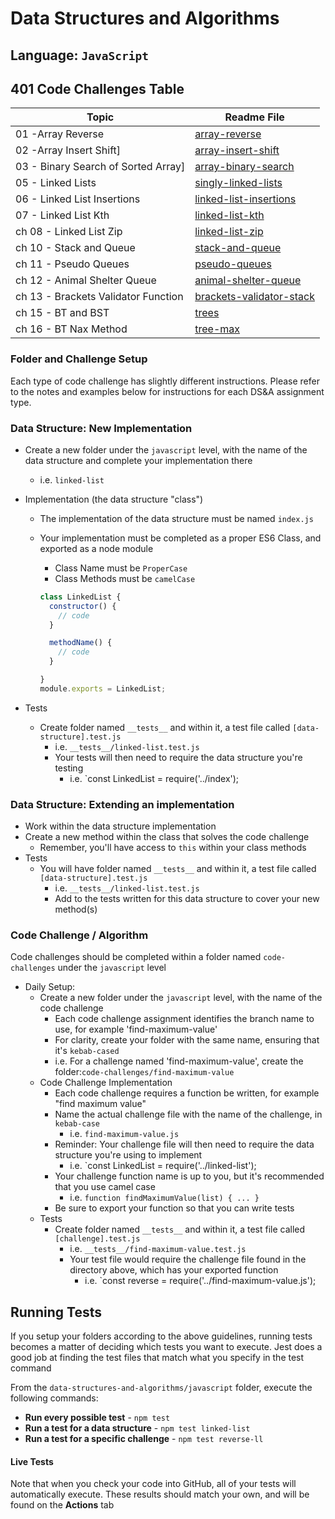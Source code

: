 # Data Structures and Algorithms

## Language: `JavaScript`

## 401 Code Challenges Table 

| Topic | Readme File |
|---|---|
| 01 -Array Reverse | [array-reverse](./code-challenges/array-reverse/README.md) |
| 02 -Array Insert Shift] | [array-insert-shift](./code-challenges/array-insert-shift/README.md) |
| 03 - Binary Search of Sorted Array] | [array-binary-search](./code-challenges/array-binary-search/README.md) |
| 05 - Linked Lists | [singly-linked-lists](./linked-list/readme/ch05.md) |
| 06 - Linked List Insertions | [linked-list-insertions](./linked-list/readme/ch06.md) |
| 07 - Linked List Kth | [linked-list-kth](./linked-list/linked-list-kth/README.md) |
| ch 08 - Linked List Zip | [linked-list-zip](./linked-list/readme/ch08.md) |
| ch 10 - Stack and Queue | [stack-and-queue](./stacks-and-queues/readme/ch10.md) |
| ch 11 - Pseudo Queues | [pseudo-queues](./stacks-and-queues/readme/ch11.md) |
| ch 12 - Animal Shelter Queue | [animal-shelter-queue](./stacks-and-queues/readme/ch12.md) |
| ch 13 - Brackets Validator Function| [brackets-validator-stack](./stacks-and-queues/readme/ch13.md) |
| ch 15 - BT and BST | [trees](./trees/readme/ch15.md) |
| ch 16 - BT Nax Method | [tree-max](./trees/readme/ch16.md) |

### Folder and Challenge Setup

Each type of code challenge has slightly different instructions. Please refer to the notes and examples below for instructions for each DS&A assignment type.

### Data Structure: New Implementation

- Create a new folder under the `javascript` level, with the name of the data structure and complete your implementation there
  - i.e. `linked-list`
- Implementation (the data structure "class")
  - The implementation of the data structure must be named `index.js`
  - Your implementation must be completed as a proper ES6 Class, and exported as a node module
    - Class Name must be `ProperCase`
    - Class Methods must be `camelCase`

    ```javascript
    class LinkedList {
      constructor() {
        // code
      }

      methodName() {
        // code
      }

    }
    module.exports = LinkedList;
    ```

- Tests
  - Create folder named `__tests__` and within it, a test file called `[data-structure].test.js`
    - i.e. `__tests__/linked-list.test.js`
    - Your tests will then need to require the data structure you're testing
      - i.e. `const LinkedList = require('../index');

### Data Structure: Extending an implementation

- Work within the data structure implementation
- Create a new method within the class that solves the code challenge
  - Remember, you'll have access to `this` within your class methods
- Tests
  - You will have folder named `__tests__` and within it, a test file called `[data-structure].test.js`
    - i.e. `__tests__/linked-list.test.js`
    - Add to the tests written for this data structure to cover your new method(s)

### Code Challenge / Algorithm

Code challenges should be completed within a folder named `code-challenges` under the `javascript` level

- Daily Setup:
  - Create a new folder under the `javascript` level, with the name of the code challenge
    - Each code challenge assignment identifies the branch name to use, for example 'find-maximum-value'
    - For clarity, create your folder with the same name, ensuring that it's `kebab-cased`
    - i.e. For a challenge named 'find-maximum-value', create the folder:`code-challenges/find-maximum-value`
  - Code Challenge Implementation
    - Each code challenge requires a function be written, for example "find maximum value"
    - Name the actual challenge file with the name of the challenge, in `kebab-case`
      - i.e. `find-maximum-value.js`
    - Reminder: Your challenge file will then need to require the data structure you're using to implement
      - i.e. `const LinkedList = require('../linked-list');
    - Your challenge function name is up to you, but it's recommended that you use camel case
      - i.e. `function findMaximumValue(list) { ... }`
    - Be sure to export your function so that you can write tests
  - Tests
    - Create folder named `__tests__` and within it, a test file called `[challenge].test.js`
      - i.e. `__tests__/find-maximum-value.test.js`
      - Your test file would require the challenge file found in the directory above, which has your exported function
        - i.e. `const reverse = require('../find-maximum-value.js');

## Running Tests

If you setup your folders according to the above guidelines, running tests becomes a matter of deciding which tests you want to execute.  Jest does a good job at finding the test files that match what you specify in the test command

From the `data-structures-and-algorithms/javascript` folder, execute the following commands:

- **Run every possible test** - `npm test`
- **Run a test for a data structure** - `npm test linked-list`
- **Run a test for a specific challenge** - `npm test reverse-ll`

#### Live Tests

Note that when you check your code into GitHub, all of your tests will automatically execute. These results should match your own, and will be found on the  **Actions** tab

